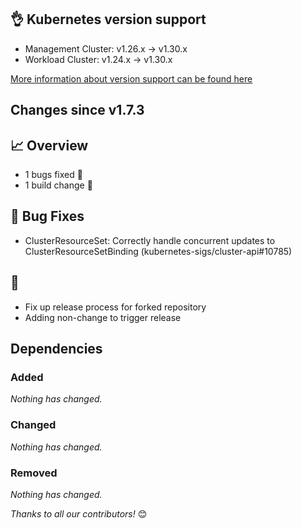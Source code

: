 ## 👌 Kubernetes version support

- Management Cluster: v1.26.x -> v1.30.x
- Workload Cluster: v1.24.x -> v1.30.x

[More information about version support can be found here](https://cluster-api.sigs.k8s.io/reference/versions.html)

## Changes since v1.7.3
## :chart_with_upwards_trend: Overview
- 1 bugs fixed :bug:
- 1 build change :seedling:

## :bug: Bug Fixes
- ClusterResourceSet: Correctly handle concurrent updates to ClusterResourceSetBinding (kubernetes-sigs/cluster-api#10785)

## :seedling:
- Fix up release process for forked repository
- Adding non-change to trigger release

## Dependencies

### Added
_Nothing has changed._

### Changed
_Nothing has changed._

### Removed
_Nothing has changed._

_Thanks to all our contributors!_ 😊
